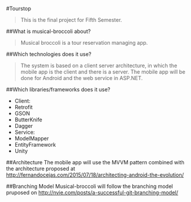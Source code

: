 #Tourstop
> This is the final project for Fifth Semester.

##What is musical-broccoli about?
>Musical broccoli is a tour reservation managing app.

##Which technologies does it use?
>The system is based on a client server architecture, in which the mobile app is the client and there is a server. The mobile app will be done for Android and the web service in ASP.NET.

##Which libraries/frameworks does it use?
- Client:
 - Retrofit
 - GSON
 - ButterKnife
 - Dagger
- Service:
 - ModelMapper
 - EntityFramework
 - Unity
 
 ##Architecture
 The mobile app will use the MVVM pattern combined with the architecture proposed at http://fernandocejas.com/2015/07/18/architecting-android-the-evolution/

 ##Branching Model
 Musical-broccoli will follow the branching model pruposed on http://nvie.com/posts/a-successful-git-branching-model/
